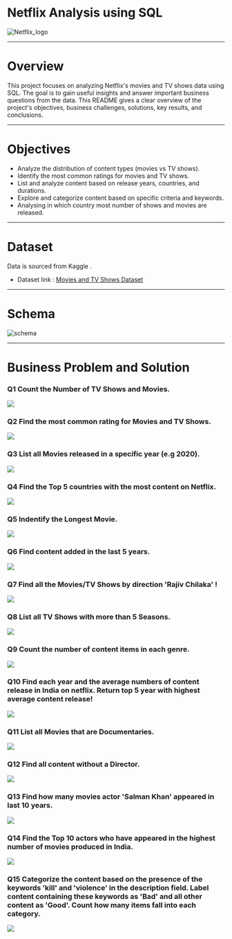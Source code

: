# Netflix Analysis using SQL 
![Netflix_logo](https://github.com/Rohitpatil1304/Netflix_SQL_Project/blob/main/logo.png)

______________________________________________________________________________________________________________________________________________________________________

# Overview 
This project focuses on analyzing Netflix's movies and TV shows data using SQL. 
The goal is to gain useful insights and answer important business questions from the data. 
This README gives a clear overview of the project's objectives, business challenges, solutions, key results, and conclusions.
______________________________________________________________________________________________________________________________________________________________________

# Objectives
- Analyze the distribution of content types (movies vs TV shows).
- Identify the most common ratings for movies and TV shows.
- List and analyze content based on release years, countries, and durations.
- Explore and categorize content based on specific criteria and keywords.
- Analysing in which country most number of shows and movies are released.
______________________________________________________________________________________________________________________________________________________________________

# Dataset
Data is sourced from Kaggle .
- Dataset link : [Movies and TV Shows Dataset](https://www.kaggle.com/datasets/shivamb/netflix-shows?resource=download)
______________________________________________________________________________________________________________________________________________________________________

# Schema 
![schema](https://github.com/Rohitpatil1304/Netflix_SQL_Project/blob/main/Screenshot%202025-02-17%20103645.png)
______________________________________________________________________________________________________________________________________________________________________
# Business Problem and Solution

### Q1 Count the Number of TV Shows and Movies.

![](https://github.com/Rohitpatil1304/Netflix_SQL_Project/blob/main/images/Question%201.png)

### Q2 Find the most common rating for Movies and TV Shows.

![](https://github.com/Rohitpatil1304/Netflix_SQL_Project/blob/main/images/Question%202%20.png)

### Q3 List all Movies released in a specific year (e.g 2020).

![](https://github.com/Rohitpatil1304/Netflix_SQL_Project/blob/main/images/Question%203.png)

### Q4 Find the Top 5 countries with the most content on Netflix.

![](https://github.com/Rohitpatil1304/Netflix_SQL_Project/blob/main/images/Question%204.png)

### Q5 Indentify the Longest Movie.

![](https://github.com/Rohitpatil1304/Netflix_SQL_Project/blob/main/images/Question%205.png)

### Q6 Find content added in the last 5 years.

![](https://github.com/Rohitpatil1304/Netflix_SQL_Project/blob/main/images/Question%206.png)

### Q7 Find all the Movies/TV Shows by direction 'Rajiv Chilaka' !

![](https://github.com/Rohitpatil1304/Netflix_SQL_Project/blob/main/images/Question%207.png)

### Q8 List all TV Shows with more than 5 Seasons.

![](https://github.com/Rohitpatil1304/Netflix_SQL_Project/blob/main/images/Question%208.png)

### Q9 Count the number of content items in each genre.

![](https://github.com/Rohitpatil1304/Netflix_SQL_Project/blob/main/images/Question%209.png)

### Q10 Find each year and the average numbers of content release in India on netflix. Return top 5 year with highest average content release!

![](https://github.com/Rohitpatil1304/Netflix_SQL_Project/blob/main/images/Question%2010.png)

### Q11 List all Movies that are Documentaries.

![](https://github.com/Rohitpatil1304/Netflix_SQL_Project/blob/main/images/Question%2011.png)

### Q12 Find all content without a Director.

![](https://github.com/Rohitpatil1304/Netflix_SQL_Project/blob/main/images/Question%2012.png)

### Q13 Find how many movies actor 'Salman Khan' appeared in last 10 years.

![](https://github.com/Rohitpatil1304/Netflix_SQL_Project/blob/main/images/Question%2013.png)

### Q14 Find the Top 10 actors who have appeared in the highest number of movies produced in India.

![](https://github.com/Rohitpatil1304/Netflix_SQL_Project/blob/main/images/Question%2014.png)

### Q15 Categorize the content based on the presence of the keywords 'kill' and 'violence' in the description field. Label content containing these keywords as 'Bad' and all other content as 'Good'. Count how many items fall into each category.

![](https://github.com/Rohitpatil1304/Netflix_SQL_Project/blob/main/images/Question%2015.png)





